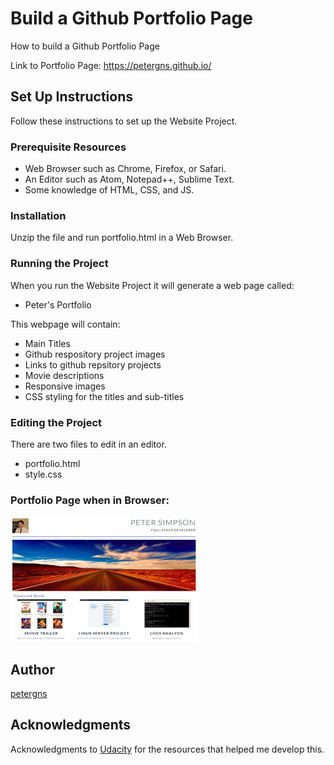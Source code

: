 # Build a Github Portfolio Page
How to build a Github Portfolio Page

Link to Portfolio Page: https://petergns.github.io/

## Set Up Instructions
Follow these instructions to set up the Website Project.

### Prerequisite Resources
* Web Browser such as Chrome, Firefox, or Safari.
* An Editor such as Atom, Notepad++, Sublime Text.
* Some knowledge of HTML, CSS, and JS.

### Installation
Unzip the file and run portfolio.html in a Web Browser.

### Running the Project
When you run the Website Project it will generate a web page called:
<ul>
  <li>Peter's Portfolio</li>
</ul>
This webpage will contain:
<ul>
  <li>Main Titles</li>
  <li>Github respository project images</li>
  <li>Links to github repsitory projects</li>
  <li>Movie descriptions</li>
  <li>Responsive images</li>
  <li>CSS styling for the titles and sub-titles</li>
</ul>

### Editing the Project
There are two files to edit in an editor.
<ul>
  <li>portfolio.html</li>
  <li>style.css</li>
</ul>

### Portfolio Page when in Browser:
![Image of Output](https://github.com/petergns/buildaportfolio/blob/master/img/build-portfolio.PNG)

## Author
[petergns](https://github.com/petergns)

## Acknowledgments
Acknowledgments to [Udacity](https://www.udacity.com/) for the resources that helped me develop this.
